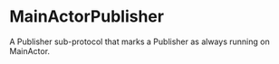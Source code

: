 # MainActorPublisher

A Publisher sub-protocol that marks a Publisher as always running on MainActor.
